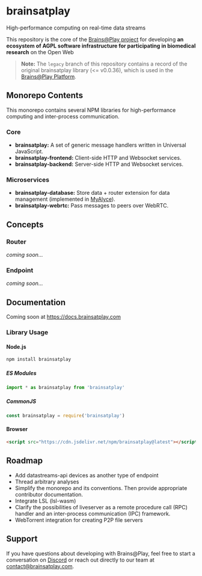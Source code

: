 # brainsatplay
High-performance computing on real-time data streams

This repository is the core of the [Brains@Play project](https://github.com/brainsatplay/project) for developing **an ecosystem of AGPL software infrastructure for participating in biomedical research** on the Open Web

> **Note:** The `legacy` branch of this repository contains a record of the original brainsatplay library (<= v0.0.36), which is used in the [Brains@Play Platform](https://github.com/brainsatplay/platform).

## Monorepo Contents
This monorepo contains several NPM libraries for high-performance computing and inter-process communication.

### Core
- **brainsatplay:** A set of generic message handlers written in Universal JavaScript.
- **brainsatplay-frontend:** Client-side HTTP and Websocket services.
- **brainsatplay-backend:** Server-side HTTP and Websocket services.

### Microservices
- **brainsatplay-database:** Store data + router extension for data management (implemented in [MyAlyce](https://github.com/MyAlyce/myalyce)).
- **brainsatplay-webrtc:** Pass messages to peers over WebRTC.

## Concepts
### Router
*coming soon...*

### Endpoint
*coming soon...*

## Documentation
Coming soon at https://docs.brainsatplay.com

### Library Usage
#### Node.js
```bash
npm install brainsatplay
``` 

##### ES Modules
```javascript
import * as brainsatplay from 'brainsatplay'
```

##### CommonJS
```javascript
const brainsatplay = require('brainsatplay')
``` 

#### Browser
```html
<script src="https://cdn.jsdelivr.net/npm/brainsatplay@latest"></script>
```

## Roadmap
- Add datastreams-api devices as another type of endpoint
- Thread arbitrary analyses
- Simplify the monorepo and its conventions. Then provide appropriate contributor documentation.
- Integrate LSL (lsl-wasm)
- Clarify the possibilities of liveserver as a remote procedure call (RPC) handler and an inter-process communication (IPC) framework.
- WebTorrent integration for creating P2P file servers

## Support
If you have questions about developing with Brains@Play, feel free to start a conversation on [Discord](https://discord.gg/tQ8P79tw8j) or reach out directly to our team at [contact@brainsatplay.com](mailto:contact@brainsatplay.com).
